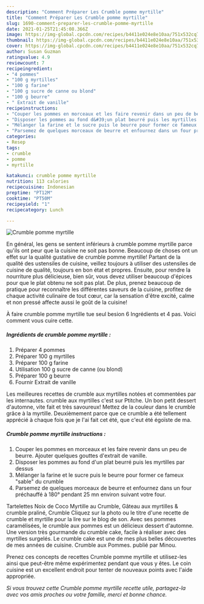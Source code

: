 ```yaml
---
description: "Comment Préparer Les Crumble pomme myrtille"
title: "Comment Préparer Les Crumble pomme myrtille"
slug: 1690-comment-preparer-les-crumble-pomme-myrtille
date: 2021-01-25T21:45:08.366Z
image: https://img-global.cpcdn.com/recipes/b4411e024e8e10aa/751x532cq70/crumble-pomme-myrtille-photo-principale-de-la-recette.jpg
thumbnail: https://img-global.cpcdn.com/recipes/b4411e024e8e10aa/751x532cq70/crumble-pomme-myrtille-photo-principale-de-la-recette.jpg
cover: https://img-global.cpcdn.com/recipes/b4411e024e8e10aa/751x532cq70/crumble-pomme-myrtille-photo-principale-de-la-recette.jpg
author: Susan Guzman
ratingvalue: 4.9
reviewcount: 7
recipeingredient:
- "4 pommes"
- "100 g myrtilles"
- "100 g farine"
- "100 g sucre de canne ou blond"
- "100 g beurre"
- " Extrait de vanille"
recipeinstructions:
- "Couper les pommes en morceaux et les faire revenir dans un peu de beurre. Ajouter quelques gouttes d&#39;extrait de vanille."
- "Disposer les pommes au fond d&#39;un plat beurré puis les myrtilles par dessus"
- "Mélanger la farine et le sucre puis le beurre pour former ce fameux &#34;sable&#34; du crumble"
- "Parsemez de quelques morceaux de beurre et enfournez dans un four préchauffé à 180° pendant 25 mn environ suivant votre four."
categories:
- Resep
tags:
- crumble
- pomme
- myrtille

katakunci: crumble pomme myrtille 
nutrition: 113 calories
recipecuisine: Indonesian
preptime: "PT12M"
cooktime: "PT50M"
recipeyield: "1"
recipecategory: Lunch

---
```



![Crumble pomme myrtille](https://img-global.cpcdn.com/recipes/b4411e024e8e10aa/751x532cq70/crumble-pomme-myrtille-photo-principale-de-la-recette.jpg)

En général, les gens se sentent inférieurs à crumble pomme myrtille parce qu'ils ont peur que la cuisine ne soit pas bonne. Beaucoup de choses ont un effet sur la qualité gustative de crumble pomme myrtille! Partant de la qualité des ustensiles de cuisine, veillez toujours à utiliser des ustensiles de cuisine de qualité, toujours en bon état et propres. Ensuite, pour rendre la nourriture plus délicieuse, bien sûr, vous devez utiliser beaucoup d'épices pour que le plat obtenu ne soit pas plat. De plus, prenez beaucoup de pratique pour reconnaître les différentes saveurs de la cuisine, profitez de chaque activité culinaire de tout cœur, car la sensation d'être excité, calme et non pressé affecte aussi le goût de la cuisine!

<!--inarticleads1-->

À faire crumble pomme myrtille tue seul besion 6 Ingrédients et 4 pas. Voici comment vous cuire cette.

##### Ingrédients de crumble pomme myrtille :

1. Préparer 4 pommes
1. Préparer 100 g myrtilles
1. Préparer 100 g farine
1. Utilisation 100 g sucre de canne (ou blond)
1. Préparer 100 g beurre
1. Fournir  Extrait de vanille


Les meilleures recettes de crumble aux myrtilles notées et commentées par les internautes. crumble aux myrtilles c&#39;est sur Ptitche. Un bon petit dessert d&#39;automne, vite fait et très savoureux! Mettez de la couleur dans le crumble grâce à la myrtille. Deuxièmement parce que ce crumble a été tellement apprécié à chaque fois que je l&#39;ai fait cet été, que c&#39;eut été égoïste de ma. 

<!--inarticleads2-->

##### Crumble pomme myrtille instructions :

1. Couper les pommes en morceaux et les faire revenir dans un peu de beurre. Ajouter quelques gouttes d&#39;extrait de vanille.
1. Disposer les pommes au fond d&#39;un plat beurré puis les myrtilles par dessus
1. Mélanger la farine et le sucre puis le beurre pour former ce fameux &#34;sable&#34; du crumble
1. Parsemez de quelques morceaux de beurre et enfournez dans un four préchauffé à 180° pendant 25 mn environ suivant votre four.


Tartelettes Noix de Coco Myrtille au Crumble, Gâteau aux myrtilles &amp; crumble praliné, Crumble Cliquez sur la photo ou le titre d&#39;une recette de crumble et myrtille pour la lire sur le blog de son. Avec ses pommes caramélisées, le crumble aux pommes est un délicieux dessert d&#39;automne. Une version très gourmande du crumble cake, facile à réaliser avec des myrtilles surgelés. Le crumble cake est une de mes plus belles découvertes de mes années de cuisine. Crumble aux Pommes. publié par Minou. 

<!--inarticleads1-->

<p>
Prenez ces concepts de recettes Crumble pomme myrtille et utilisez-les ainsi que peut-être même expérimentez pendant que vous y êtes. Le coin cuisine est un excellent endroit pour tenter de nouveaux points avec l'aide appropriée.
</p>

<p>
<i>Si vous trouvez cette Crumble pomme myrtille recette utile, partagez-la avec vos amis proches ou votre famille, merci et bonne chance.</i>
</p>
